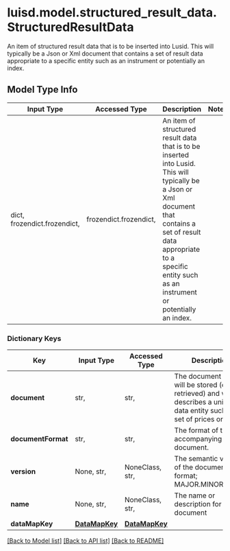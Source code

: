 # luisd.model.structured_result_data.StructuredResultData

An item of structured result data that is to be inserted into Lusid. This will typically be a Json or Xml document that  contains a set of result data appropriate to a specific entity such as an instrument or potentially an index.

## Model Type Info
Input Type | Accessed Type | Description | Notes
------------ | ------------- | ------------- | -------------
dict, frozendict.frozendict,  | frozendict.frozendict,  | An item of structured result data that is to be inserted into Lusid. This will typically be a Json or Xml document that  contains a set of result data appropriate to a specific entity such as an instrument or potentially an index. | 

### Dictionary Keys
Key | Input Type | Accessed Type | Description | Notes
------------ | ------------- | ------------- | ------------- | -------------
**document** | str,  | str,  | The document that will be stored (or retrieved) and which describes a unit result data entity such as a set of prices or yields | 
**documentFormat** | str,  | str,  | The format of the accompanying document. | 
**version** | None, str,  | NoneClass, str,  | The semantic version of the document format; MAJOR.MINOR.PATCH | [optional] 
**name** | None, str,  | NoneClass, str,  | The name or description for the document | [optional] 
**dataMapKey** | [**DataMapKey**](DataMapKey.md) | [**DataMapKey**](DataMapKey.md) |  | [optional] 

[[Back to Model list]](../../README.md#documentation-for-models) [[Back to API list]](../../README.md#documentation-for-api-endpoints) [[Back to README]](../../README.md)

